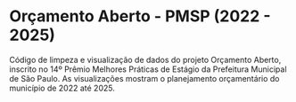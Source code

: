 # Orçamento Aberto - PMSP (2022 - 2025)
Código de limpeza e visualização de dados do projeto Orçamento Aberto, inscrito no 14º Prêmio Melhores Práticas de Estágio da Prefeitura Municipal de São Paulo. As visualizações mostram o planejamento orçamentário do município de 2022 até 2025.
